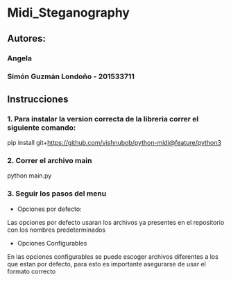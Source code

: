 # Midi_Steganography

## Autores:
 ### Angela
 
 ### Simón Guzmán Londoño - 201533711

## Instrucciones

### 1. Para instalar la version correcta de la libreria correr el siguiente comando:

pip install git+https://github.com/vishnubob/python-midi@feature/python3

### 2. Correr el archivo main

python main.py

### 3. Seguir los pasos del menu

- Opciones por defecto:

Las opciones por defecto usaran los archivos ya presentes en el repositorio con los nombres predeterminados

- Opciones Configurables

En las opciones configurables se puede escoger archivos diferentes a los que estan por defecto, para esto es importante asegurarse de usar el formato correcto



